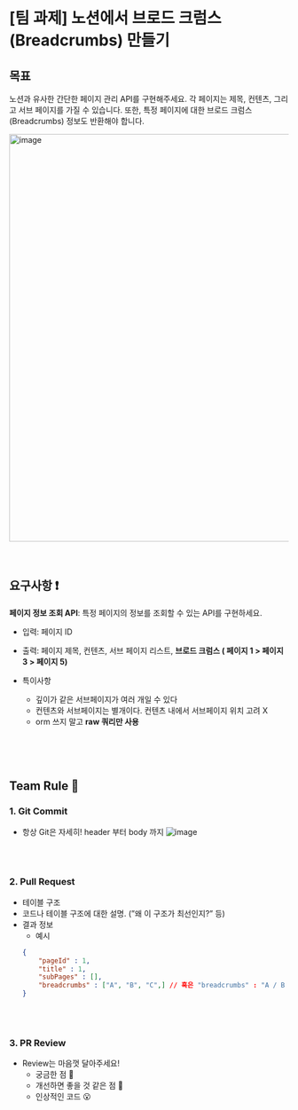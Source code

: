 # [팀 과제] 노션에서 브로드 크럼스(Breadcrumbs) 만들기

## 목표
노션과 유사한 간단한 페이지 관리 API를 구현해주세요. 각 페이지는 제목, 컨텐츠, 그리고 서브 페이지를 가질 수 있습니다. 또한, 특정 페이지에 대한 브로드 크럼스(Breadcrumbs) 정보도 반환해야 합니다.
<br>

<img width="735" alt="image" src="https://github.com/petit-a-petit/team-assignment-1/assets/139187207/c2b6cd06-1b9f-4fc2-a8f7-36eb8ec8b3d9">

<br>
<br>
<br>

## 요구사항 ❗️
**페이지 정보 조회 API**: 특정 페이지의 정보를 조회할 수 있는 API를 구현하세요.
- 입력: 페이지 ID
- 출력: 페이지 제목, 컨텐츠, 서브 페이지 리스트, **브로드 크럼스 ( 페이지 1 > 페이지 3 > 페이지 5)**

- 특이사항
  - 깊이가 같은 서브페이지가 여러 개일 수 있다
  - 컨텐츠와 서브페이지는 별개이다. 컨텐츠 내에서 서브페이지 위치 고려  X
  - orm 쓰지 말고 **raw 쿼리만 사용**

<br>
<br>
<br>

## Team Rule 📕
### 1. Git Commit
- 항상 Git은 자세히! header 부터 body 까지
![image](https://github.com/petit-a-petit/team-assignment-1/assets/139187207/f7c77232-cab1-4b5c-a85a-96f12c703cf9)
<br>
<br>

### 2. Pull Request
- 테이블 구조
- 코드나 테이블 구조에 대한 설명. (”왜 이 구조가 최선인지?” 등)
- 결과 정보
  - 예시 
   ```json
   {
       "pageId" : 1,
       "title" : 1,
       "subPages" : [],
       "breadcrumbs" : ["A", "B", "C",] // 혹은 "breadcrumbs" : "A / B / C"
   }
   ```

<br>
<br>

### 3. PR Review
- Review는 마음껏 달아주세요!
  - 궁금한 점 🤔
  - 개선하면 좋을 것 같은 점 🚧
  - 인상적인 코드 😮

